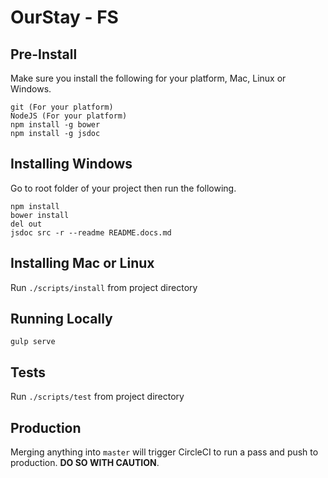# OurStay - FS

## Pre-Install
Make sure you install the following for your platform, Mac, Linux or Windows.

    git (For your platform)
    NodeJS (For your platform)
    npm install -g bower
    npm install -g jsdoc

## Installing Windows
Go to root folder of your project then run the following.

    npm install
    bower install
    del out
    jsdoc src -r --readme README.docs.md

## Installing Mac or Linux
Run `./scripts/install` from project directory

## Running Locally
`gulp serve`

## Tests
Run `./scripts/test` from project directory

## Production
Merging anything into `master` will trigger CircleCI to run a pass and push to production. **DO SO WITH CAUTION**.

